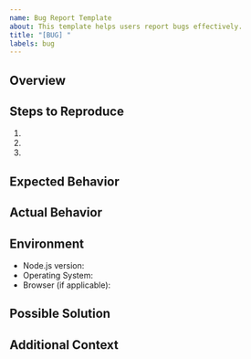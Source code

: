 ```yaml
---
name: Bug Report Template
about: This template helps users report bugs effectively.
title: "[BUG] "
labels: bug
---
```


## Overview
<!-- A brief summary of the bug. -->

## Steps to Reproduce
<!-- Detailed steps to reproduce the bug. Please be as specific as possible. -->
1. 
2. 
3. 

## Expected Behavior
<!-- Describe what you expected to happen. -->

## Actual Behavior
<!-- Describe what actually happened. -->

## Environment
<!-- Information about the environment in which the bug occurred (e.g., browser, operating system, Node.js version). -->
- Node.js version:
- Operating System:
- Browser (if applicable):

## Possible Solution
<!-- If you have any ideas about a possible solution, please share them here. -->

## Additional Context
<!-- Any additional information that might be helpful in understanding or resolving the bug. -->